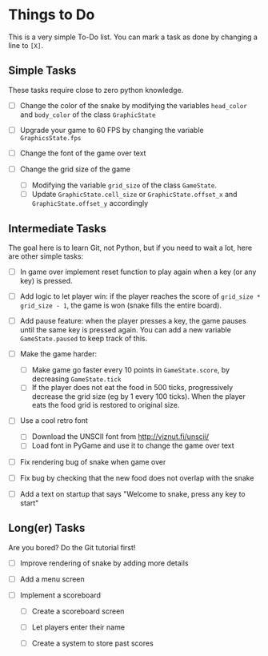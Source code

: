 Things to Do
============

This is a very simple To-Do list.
You can mark a task as done by changing a line to `[X]`.

Simple Tasks 
------------

These tasks require close to zero python knowledge.

 - [ ] Change the color of the snake by modifying the variables `head_color`
       and `body_color` of the class `GraphicState`

 - [ ] Upgrade your game to 60 FPS by changing the variable `GraphicsState.fps`

 - [ ] Change the font of the game over text

 - [ ] Change the grid size of the game 
    - [ ] Modifying the variable `grid_size` of the class `GameState`.
    - [ ] Update `GraphicState.cell_size` or `GraphicState.offset_x` and
          `GraphicState.offset_y` accordingly

Intermediate Tasks
------------------

The goal here is to learn Git, not Python, but if you need to wait a lot, here
are other simple tasks:

 - [ ] In game over implement reset function to play again when a key (or any
       key) is pressed.

 - [ ] Add logic to let player win: if the player reaches the score of
       `grid_size * grid_size - 1`, the game is won (snake fills the entire
       board).

 - [ ] Add pause feature: when the player presses a key, the game pauses until
       the same key is pressed again. You can add a new variable `GameState.paused`
       to keep track of this.

 - [ ] Make the game harder:
    - [ ] Make game go faster every 10 points in `GameState.score`, by
          decreasing `GameState.tick`
    - [ ] If the player does not eat the food in 500 ticks, progressively
          decrease the grid size (eg by 1 every 100 ticks). When the player
          eats the food grid is restored to original size.

 - [ ] Use a cool retro font
    - [ ] Download the UNSCII font from http://viznut.fi/unscii/
    - [ ] Load font in PyGame and use it to change the game over text

 - [ ] Fix rendering bug of snake when game over

 - [ ] Fix bug by checking that the new food does not overlap with the snake

 - [ ] Add a text on startup that says "Welcome to snake, press any key to start"


Long(er) Tasks
--------------

Are you bored? Do the Git tutorial first!

 - [ ] Improve rendering of snake by adding more details

 - [ ] Add a menu screen

 - [ ] Implement a scoreboard
    - [ ] Create a scoreboard screen
    - [ ] Let players enter their name
    - [ ] Create a system to store past scores

